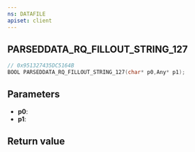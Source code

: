 ```yaml
---
ns: DATAFILE
apiset: client
---
```

## PARSEDDATA_RQ_FILLOUT_STRING_127

```c
// 0x951327435DC5164B
BOOL PARSEDDATA_RQ_FILLOUT_STRING_127(char* p0,Any* p1);
```


## Parameters
* **p0**:
* **p1**:

## Return value